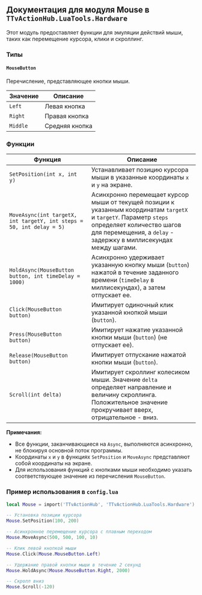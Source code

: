 ## Документация для модуля Mouse в `TTvActionHub.LuaTools.Hardware`

Этот модуль предоставляет функции для эмуляции действий мыши, таких как перемещение курсора, клики и скроллинг.

### Типы

#### `MouseButton`

Перечисление, представляющее кнопки мыши.

| Значение | Описание       |
| -------- | -------------- |
| `Left`   | Левая кнопка   |
| `Right`  | Правая кнопка  |
| `Middle` | Средняя кнопка |

### Функции

| Функция                                                              | Описание                                                                                                                                                                                                             |
| -------------------------------------------------------------------- | -------------------------------------------------------------------------------------------------------------------------------------------------------------------------------------------------------------------- |
| `SetPosition(int x, int y)`                                          | Устанавливает позицию курсора мыши в указанные координаты `x` и `y` на экране.                                                                                                                                       |
| `MoveAsync(int targetX, int targetY, int steps = 50, int delay = 5)` | Асинхронно перемещает курсор мыши от текущей позиции к указанным координатам `targetX` и `targetY`. Параметр `steps` определяет количество шагов для перемещения, а `delay` - задержку в миллисекундах между шагами. |
| `HoldAsync(MouseButton button, int timeDelay = 1000)`                | Асинхронно удерживает указанную кнопку мыши (`button`) нажатой в течение заданного времени (`timeDelay` в миллисекундах), а затем отпускает ее.                                                                      |
| `Click(MouseButton button)`                                          | Имитирует одиночный клик указанной кнопкой мыши (`button`).                                                                                                                                                          |
| `Press(MouseButton button)`                                          | Имитирует нажатие указанной кнопки мыши (`button`) (не отпускает ее).                                                                                                                                                |
| `Release(MouseButton button)`                                        | Имитирует отпускание нажатой кнопки мыши (`button`).                                                                                                                                                                 |
| `Scroll(int delta)`                                                  | Имитирует скроллинг колесиком мыши. Значение `delta` определяет направление и величину скроллинга. Положительное значение прокручивает вверх, отрицательное - вниз.                                                  |

**Примечания:**

- Все функции, заканчивающиеся на `Async`, выполняются асинхронно, не блокируя основной поток программы.
- Координаты `x` и `y` в функциях `SetPosition` и `MoveAsync` представляют собой координаты на экране.
- Для использования функций с кнопками мыши необходимо указать соответствующее значение из перечисления `MouseButton`.

### Пример использования в `config.lua`

```lua
local Mouse = import('TTvActionHub', 'TTvActionHub.LuaTools.Hardware').Mouse

-- Установка позиции курсора
Mouse.SetPosition(100, 200)

-- Асинхронное перемещение курсора с плавным переходом
Mouse.MoveAsync(500, 500, 100, 10)

-- Клик левой кнопкой мыши
Mouse.Click(Mouse.MouseButton.Left)

-- Удержание правой кнопки мыши в течение 2 секунд
Mouse.HoldAsync(Mouse.MouseButton.Right, 2000)

-- Скролл вниз
Mouse.Scroll(-120)
```
